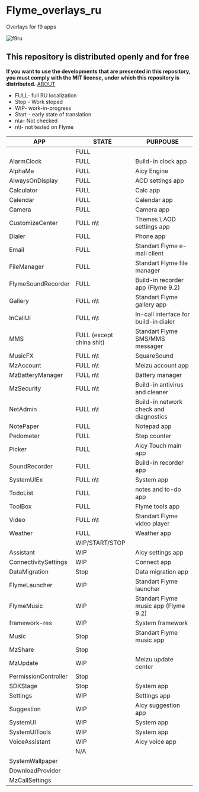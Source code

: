 # Flyme_overlays_ru

Overlays for f9 apps

![f9ru](https://user-images.githubusercontent.com/48006934/175773266-31f9adde-1e08-467f-861b-fca7d3bad649.png)

## This repository is distributed openly and for free

**If you want to use the developments that are presented in this repository, you must comply with the MIT license, under which this repository is distributed.** [ABOUT]

- FULL- full RU localization
- Stop - Work stoped
- WIP- work-in-progress
- Start - early state of translation
- n\a- Not checked
- n\t- not tested on Flyme

| APP | STATE | PURPOUSE |
| ------ | ------ | ------ |
|  | FULL |  |
| AlarmClock | FULL | Build-in clock app |
| AlphaMe | FULL | Aicy Engine |
| AlwaysOnDisplay | FULL | AOD settings app |
| Calculator | FULL | Calc app |
| Calendar | FULL | Calendar app |
| Camera | FULL | Camera app |
| CustomizeCenter | FULL n\t | Themes \ AOD settings app |
| Dialer | FULL | Phone app |
| Email | FULL | Standart Flyme e-mail client |
| FileManager | FULL | Standart Flyme file manager |
| FlymeSoundRecorder | FULL | Build-in recorder app (Flyme 9.2) |
| Gallery | FULL n\t | Standart Flyme gallery app |
| InCallUI | FULL n\t | In-call interface for build-in dialer |
| MMS | FULL (except china shit) | Standart Flyme SMS/MMS messager |
| MusicFX | FULL n\t | SquareSound |
| MzAccount | FULL n\t | Meizu account app |
| MzBatteryManager | FULL n\t | Battery manager |
| MzSecurity | FULL n\t | Build-in antivirus and cleaner |
| NetAdmin | FULL n\t | Build-in network check and diagnostics |
| NotePaper | FULL | Notepad app |
| Pedometer | FULL | Step counter |
| Picker | FULL | Aicy Touch main app |
| SoundRecorder | FULL | Build-in recorder app |
| SystemUIEx | FULL n\t | System app |
| TodoList | FULL | notes and to-do app |
| ToolBox | FULL | Flyme tools app |
| Video | FULL n\t | Standart Flyme video player |
| Weather | FULL | Weather app |
|  | WIP/START/STOP |  |
| Assistant | WIP | Aicy settings app |
| ConnectivitySettings | WIP | Connect app |
| DataMigration | Stop | Data migration app |
| FlymeLauncher | WIP | Standart Flyme launcher |
| FlymeMusic | WIP | Standart Flyme music app (Flyme 9.2) |
| framework-res | WIP | System framework |
| Music | Stop | Standart Flyme music app |
| MzShare | Stop |  |
| MzUpdate | WIP | Meizu update center |
| PermissionController | Stop |  |
| SDKStage | Stop | System app |
| Settings | WIP | Settings app |
| Suggestion | WIP | Aicy suggestion app |
| SystemUI | WIP | System app |
| SystemUITools | WIP | System app |
| VoiceAssistant | WIP | Aicy voice app |
|  | N/A |  |
| SystemWallpaper | | |
| DownloadProvider |  |  |
| MzCallSettings |  |  |

[ABOUT]: <https://mit-license.org/>
